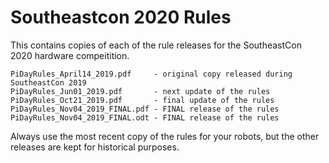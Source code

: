 # Southeastcon 2020 Rules

This contains copies of each of the rule releases for the SoutheastCon
2020 hardware compeitition.

    PiDayRules_April14_2019.pdf     - original copy released during SoutheastCon 2019
    PiDayRules_Jun01_2019.pdf       - next update of the rules
    PiDayRules_Oct21_2019.pdf       - final update of the rules
    PiDayRules_Nov04_2019_FINAL.pdf - FINAL release of the rules
    PiDayRules_Nov04_2019_FINAL.odt - FINAL release of the rules

Always use the most recent copy of the rules for your robots, but the 
other releases are kept for historical purposes.

